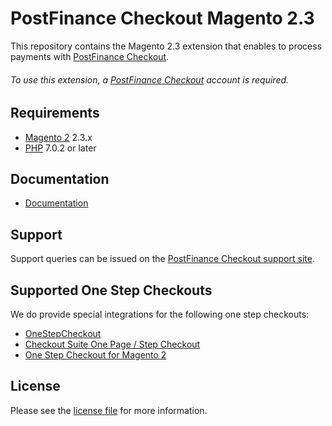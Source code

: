 # PostFinance Checkout Magento 2.3
This repository contains the Magento 2.3 extension that enables to process payments with [PostFinance Checkout](https://www.postfinance.ch/checkout/).

###### To use this extension, a [PostFinance Checkout](https://www.postfinance.ch/checkout/) account is required.

## Requirements

* [Magento 2](https://magento.com/) 2.3.x
* [PHP](http://php.net/) 7.0.2 or later

## Documentation

* [Documentation](https://plugin-documentation.postfinance-checkout.ch/pfpayments/magento-2.3/1.0.76/docs/en/documentation.html)


## Support

Support queries can be issued on the [PostFinance Checkout support site](https://www.postfinance.ch/en/business/support/written-contact/contact-form.html).


## Supported One Step Checkouts

We do provide special integrations for the following one step checkouts:

* [OneStepCheckout](https://www.onestepcheckout.com/magento-2)
* [Checkout Suite One Page / Step Checkout](https://www.iwdagency.com/extensions/one-step-page-checkout.html)
* [One Step Checkout for Magento 2](https://amasty.com/one-step-checkout-for-magento-2.html)

## License

Please see the [license file](https://github.com/pfpayments/magento-2.3/blob/1.0.76/LICENSE) for more information.